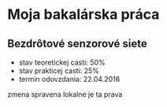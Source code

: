 ﻿# Moja bakalárska práca
## Bezdrôtové senzorové siete
- stav teoretickej casti: 50%
- stav prakticej casti: 25%
- termin odovzdania: 22.04.2016

zmena spravena lokalne je ta prava
